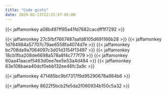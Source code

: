 ```yaml
---
title: "Code gists"
date: 2020-02-13T12:21:57-05:00
---
```


{{< jaffamonkey a08b497ff85a41fd7682cacdff1f7292 >}}

{{< jaffamonkey 27c5fbf7667487aafd8105d691166b28 >}}
{{< jaffamonkey 1d784984a57707c79ae6558fa4074d7e >}}
{{< jaffamonkey bc708da9a7064097c3d01d3154f13497 >}}
{{< jaffamonkey 18cb1fba208de6698a578a8f4c777f79 >}}
{{< jaffamonkey 60aa41aacef5463d0ee7ee5e53a4d484 >}}
{{< jaffamonkey 63e108baea40dcf0ebb132ee46fc3a9c >}}

{{< jaffamonkey 471485bc9bf7317f9d95290678a984b6 >}}

{{< jaffamonkey 8622f5bcb2fe5da2f060934b150c5a32 >}}

